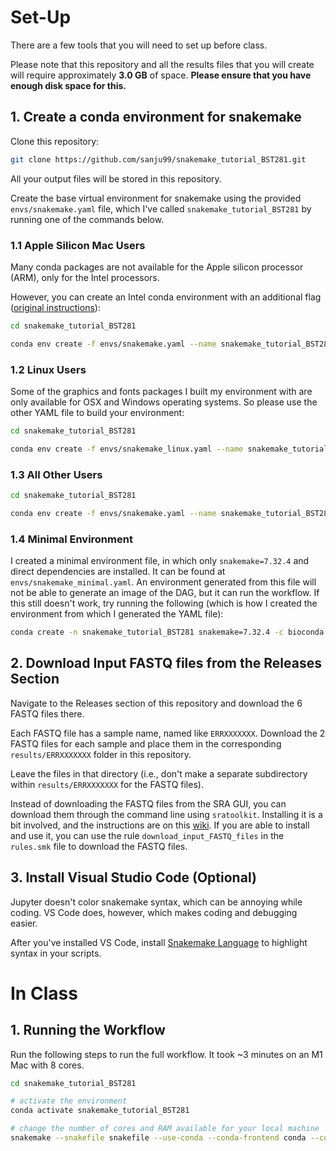 # Set-Up

There are a few tools that you will need to set up before class.

Please note that this repository and all the results files that you will create will require approximately <b>3.0 GB</b> of space. <b>Please ensure that you have enough disk space for this.</b>

## 1. Create a conda environment for snakemake

Clone this repository:

```bash
git clone https://github.com/sanju99/snakemake_tutorial_BST281.git
```

All your output files will be stored in this repository.

Create the base virtual environment for snakemake using the provided `envs/snakemake.yaml` file, which I've called `snakemake_tutorial_BST281` by running one of the commands below.

### 1.1 Apple Silicon Mac Users

Many conda packages are not available for the Apple silicon processor (ARM), only for the Intel processors. 

However, you can create an Intel conda environment with an additional flag (<a href="https://blog.rtwilson.com/how-to-create-an-x64-intel-conda-environment-on-your-apple-silicon-mac-arm-conda-install/" target="_blank">original instructions</a>):

```bash
cd snakemake_tutorial_BST281

conda env create -f envs/snakemake.yaml --name snakemake_tutorial_BST281 --platform osx-64 
```

### 1.2 Linux Users

Some of the graphics and fonts packages I built my environment with are only available for OSX and Windows operating systems. So please use the other YAML file to build your environment:

```bash
cd snakemake_tutorial_BST281

conda env create -f envs/snakemake_linux.yaml --name snakemake_tutorial_BST281
```

### 1.3 All Other Users

```bash
cd snakemake_tutorial_BST281

conda env create -f envs/snakemake.yaml --name snakemake_tutorial_BST281
```

### 1.4 Minimal Environment

I created a minimal environment file, in which only `snakemake=7.32.4` and direct dependencies are installed. It can be found at `envs/snakemake_minimal.yaml`. An environment generated from this file will not be able to generate an image of the DAG, but it can run the workflow. If this still doesn't work, try running the following (which is how I created the environment from which I generated the YAML file):

```bash
conda create -n snakemake_tutorial_BST281 snakemake=7.32.4 -c bioconda -c conda-forge -c anaconda -c defaults
```

## 2. Download Input FASTQ files from the Releases Section

Navigate to the Releases section of this repository and download the 6 FASTQ files there. 

Each FASTQ file has a sample name, named like `ERRXXXXXXX`. Download the 2 FASTQ files for each sample and place them in the corresponding `results/ERRXXXXXXX` folder in this repository. 

Leave the files in that directory (i.e., don't make a separate subdirectory within `results/ERRXXXXXXX` for the FASTQ files).

Instead of downloading the FASTQ files from the SRA GUI, you can download them through the command line using `sratoolkit`. Installing it is a bit involved, and the instructions are on this <a href="https://github.com/ncbi/sra-tools/wiki" target="_blank">wiki</a>. If you are able to install and use it, you can use the rule `download_input_FASTQ_files` in the `rules.smk` file to download the FASTQ files.


## 3. Install Visual Studio Code (Optional)

Jupyter doesn't color snakemake syntax, which can be annoying while coding. VS Code does, however, which makes coding and debugging easier.

After you've installed VS Code, install <a href="https://marketplace.visualstudio.com/items?itemName=Snakemake.snakemake-lang" target="_blank">Snakemake Language</a> to highlight syntax in your scripts.

# In Class

## 1. Running the Workflow

Run the following steps to run the full workflow. It took ~3 minutes on an M1 Mac with 8 cores. 

```bash
cd snakemake_tutorial_BST281

# activate the environment
conda activate snakemake_tutorial_BST281

# change the number of cores and RAM available for your local machine
snakemake --snakefile snakefile --use-conda --conda-frontend conda --configfile config.yaml --cores 8 --resources mem_mb=8000
```
